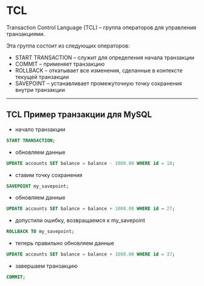 # TCL

Transaction Control Language (TCL) – группа операторов для управления транзакциями.

Эта группа состоит из следующих операторов:

- START TRANSACTION – служит для определения начала транзакции
- COMMIT – применяет транзакцию
- ROLLBACK – откатывает все изменения, сделанные в контексте текущей транзакции
- SAVEPOINT – устанавливает промежуточную точку сохранения внутри транзакции

----

## TCL Пример транзакции для MySQL

- начало транзакции

```sql
START TRANSACTION;
```

- обновляем данные

```sql
UPDATE accounts SET balance = balance - 1000.00 WHERE id = 10;
```

- ставим точку сохранения

```sql
SAVEPOINT my_savepoint;
```

- обновляем данные

```sql
UPDATE accounts SET balance = balance + 1000.00 WHERE id = 27;
```

- допустили ошибку, возвращаемся к my_savepoint

```sql
ROLLBACK TO my_savepoint;
```

- теперь правильно обновляем данные

```sql
UPDATE accounts SET balance = balance + 1000.00 WHERE id = 37;
```

- завершаем транзакцию

```sql
COMMIT;
```
